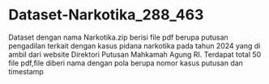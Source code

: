 # Dataset-Narkotika_288_463
Dataset dengan nama Narkotika.zip berisi file pdf berupa putusan pengadilan terkait dengan kasus pidana narkotika pada tahun 2024 yang di ambil dari website Direktori Putusan Mahkamah Agung RI.
Terdapat total 50 file pdf,file diberi nama dengan pola berupa nomor kasus putusan dan timestamp
